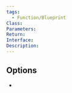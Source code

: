 ```yaml
---
tags:
  - Function/Blueprint
Class: 
Parameters: 
Return: 
Interface: 
Description:
---
```


## Options
- 